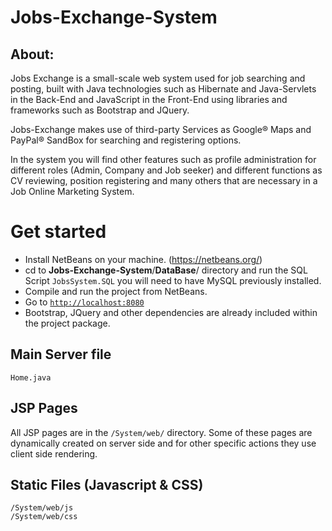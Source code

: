 # Jobs-Exchange-System

## About:
Jobs Exchange is a small-scale web system used for job searching and posting, built with Java technologies such as Hibernate and Java-Servlets in the Back-End and JavaScript in the Front-End using libraries and frameworks such as Bootstrap and JQuery. 

Jobs-Exchange makes use of third-party Services as Google® Maps and PayPal® SandBox for searching and registering options.

In the system you will find other features such as profile administration for different roles (Admin, Company and Job seeker) and different functions as CV reviewing, position registering and many others that are necessary in a Job Online Marketing System.


# Get started

-   Install NetBeans on your machine. (https://netbeans.org/)
-   cd to **Jobs-Exchange-System**/**DataBase**/ directory and run the SQL Script `JobsSystem.SQL` you will need to have MySQL previously installed.
-   Compile and run the project from NetBeans.
-   Go to  [`http://localhost:8080`](http://localhost:8080/)
- Bootstrap, JQuery and other dependencies are already included within the project package.

## [](https://github.com/DevonCrawford/Personal-Website#main-server-file)Main Server file

    Home.java
    

## [](https://github.com/DevonCrawford/Personal-Website#html-pages)JSP Pages

All JSP pages are in the `/System/web/` directory. Some of these pages are dynamically created on server side and for other specific actions they use client side rendering.

## [](https://github.com/DevonCrawford/Personal-Website#static-files-css-javascript)Static Files (Javascript & CSS)

    /System/web/js
    /System/web/css
